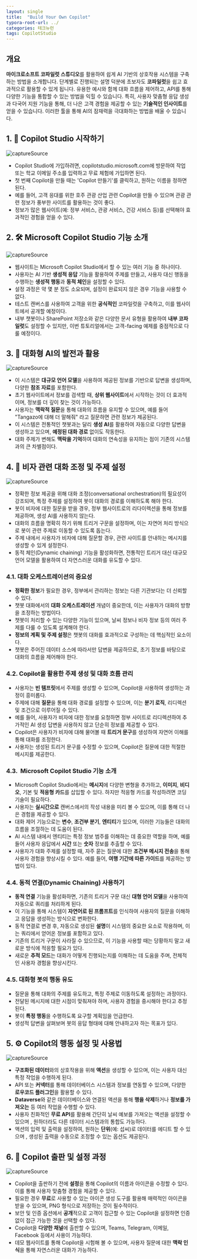 ```yaml
---
layout: single
title:  "Build Your Own Copilot"
typora-root-url: ../
categories: 테크뉴런
tags: CopilotStudio
---
```




## 개요

**마이크로소프트 코파일럿 스튜디오**를 활용하여 쉽게 AI 기반의 상호작용 시스템을 구축하는 방법을 소개합니다. 단계별로 진행되는 설명 덕분에 초보자도 **코파일럿**을 쉽고 효과적으로 활용할 수 있게 됩니다. 유용한 예시와 함께 대화 흐름을 제어하고, API를 통해 다양한 기능을 통합할 수 있는 방법을 익힐 수 있습니다. 특히, 사용자 맞춤형 응답 생성과 다국어 지원 기능을 통해, 더 나은 고객 경험을 제공할 수 있는 **기술적인 인사이트**를 얻을 수 있습니다. 이러한 툴을 통해 AI의 잠재력을 극대화하는 방법을 배울 수 있습니다.



## 1. 🎉 Copilot Studio 시작하기

![captureSource](https://resource-release.s3.ap-northeast-2.amazonaws.com/thumbnails/SCYsIChlyTk/0.jpg)

- Copilot Studio에 가입하려면, copilotstudio.microsoft.com에 방문하여 작업 또는 학교 이메일 주소를 입력하고 무료 체험에 가입하면 된다. 
- 첫 번째 Copilot을 만들 때는 'Copilot 만들기'를 클릭하고, 원하는 이름을 정하면 된다. 
- 예를 들어, 고객 응대를 위한 호주 관광 산업 관련 Copilot을 만들 수 있으며 관광 관련 정보가 풍부한 사이트를 활용하는 것이 좋다. 
- 정보가 많은 웹사이트(예: 정부 서비스, 관광 서비스, 건강 서비스 등)를 선택해야 효과적인 경험을 얻을 수 있다. 



## 2. 🛠️ Microsoft Copilot Studio 기능 소개

![captureSource](https://resource-release.s3.ap-northeast-2.amazonaws.com/thumbnails/SCYsIChlyTk/70.jpg)

- 웹사이트는 Microsoft Copilot Studio에서 할 수 있는 여러 기능 중 하나이다. 
- 사용자는 AI 기반 **생성적 응답** 기능을 활용하여 주제를 만들고, 사용자 대신 행동을 수행하는 **생성적 행동**과 **동적 체인**을 설정할 수 있다. 
- 설정 과정은 약 몇 분 정도 소요되며, 설정이 완료되지 않은 경우 기능을 사용할 수 없다. 
- 테스트 캔버스를 사용하여 고객을 위한 **공식적인** 코파일럿을 구축하고, 이를 웹사이트에서 공개할 예정이다. 
- 내부 챗봇이나 SharePoint 저장소와 같은 다양한 문서 유형을 활용하여 **내부 코파일럿**도 설정할 수 있지만, 이번 튜토리얼에서는 고객-facing 예제를 중점적으로 다룰 예정이다. 



## 3. 🤖 대화형 AI의 발전과 활용

![captureSource](https://resource-release.s3.ap-northeast-2.amazonaws.com/thumbnails/SCYsIChlyTk/195.jpg)

- 이 시스템은 **대규모 언어 모델**을 사용하여 제공된 정보를 기반으로 답변을 생성하며, 다양한 **참조 자료**를 포함한다. 
- 초기 웹사이트에서 정보를 검색할 때, **상위 웹사이트**에서 시작하는 것이 더 효과적이며, 정보를 더 깊이 찾는 것이 가능하다. 
- 사용자는 **맥락적 질문**을 통해 대화의 흐름을 유지할 수 있으며, 예를 들어 "Tangazo에 대해 더 말해줘" 라고 질문하면 관련 정보가 제공된다. 
- 이 시스템은 전통적인 챗봇과는 달리 **생성 AI**를 활용하여 자동으로 다양한 답변을 생성하고 있으며, **예정된 대화 경로** 없이도 작동한다. 
- 대화 주제가 변해도 **맥락을 기억**하여 대화의 연속성을 유지하는 점이 기존의 시스템과의 큰 차별점이다. 



## 4. 🛂 비자 관련 대화 조정 및 주제 설정

![captureSource](https://resource-release.s3.ap-northeast-2.amazonaws.com/thumbnails/SCYsIChlyTk/343.jpg)

- 정확한 정보 제공을 위해 대화 조정(conversational orchestration)의 필요성이 강조되며, 특정 주제를 설정하여 봇이 대화의 경로를 이해하도록 해야 한다. 
- 봇이 비자에 대한 질문을 받을 경우, 정부 웹사이트로의 리다이렉션을 통해 정보를 제공하며, 생성 AI를 사용하지 않는다. 
- 대화의 흐름을 명확히 하기 위해 트리거 구문을 설정하며, 이는 자연어 처리 방식으로 봇이 관련 주제로 이동할 수 있도록 돕는다. 
- 주제 내에서 사용자가 비자에 대해 질문할 경우, 관련 사이트를 안내하는 메시지를 생성할 수 있게 설정한다. 
- 동적 체인(Dynamic chaining) 기능을 활성화하면, 전통적인 트리거 대신 대규모 언어 모델을 활용하여 더 자연스러운 대화를 유도할 수 있다. 

### 4.1. 대화 오케스트레이션의 중요성

- **정확한 정보**가 필요한 경우, 정부에서 관리하는 정보는 다른 기관보다는 더 신뢰할 수 있다. 
- 챗봇 대화에서의 **대화 오케스트레이션** 개념이 중요한데, 이는 사용자가 대화의 방향을 조정하는 방법이다. 
- 챗봇이 처리할 수 있는 다양한 기능이 있으며, 날씨 정보나 비자 정보 등의 여러 주제를 다룰 수 있도록 설계해야 한다. 
- **정보의 계획 및 주제 설정**은 챗봇의 대화를 효과적으로 구성하는 데 핵심적인 요소이다. 
- 챗봇은 주어진 데이터 소스에 따라서만 답변을 제공하므로, 초기 정보를 바탕으로 대화의 흐름을 제어해야 한다. 

### 4.2. Copilot을 활용한 주제 생성 및 대화 흐름 관리

- 사용자는 **빈 템프릿**에서 주제를 생성할 수 있으며, Copilot을 사용하여 생성하는 과정이 흥미롭다. 
- 주제에 대해 **질문**을 통해 대화 경로를 설정할 수 있으며, 이는 **분기 로직**, 리디렉션 및 조건으로 이루어질 수 있다. 
- 예를 들어, 사용자가 비자에 대한 정보를 요청하면 정부 사이트로 리디렉션하여 추가적인 AI 생성 답변을 사용하지 않고 단순히 정보를 제공할 수 있다. 
- Copilot은 사용자가 비자에 대해 물어볼 때 **트리거 문구**를 생성하여 자연어 이해를 통해 대화를 조정한다. 
- 사용자는 생성된 트리거 문구를 수정할 수 있으며, Copilot은 질문에 대한 적절한 메시지를 제공한다. 

### 4.3. ️ Microsoft Copilot Studio 기능 소개

- Microsoft Copilot Studio에서는 **메시지**에 다양한 변형을 추가하고, **이미지**, **비디오**, 기본 및 **적응형 카드**를 삽입할 수 있다. 하지만 적응형 카드를 작성하려면 코딩 기술이 필요하다. 
- 사용자는 **실시간으로** 캔버스에서의 작성 내용을 미리 볼 수 있으며, 이를 통해 더 나은 경험을 제공할 수 있다. 
- 대화 제어 기능으로는 **변수**, **조건부 분기**, **엔티티**가 있으며, 이러한 기능들은 대화의 흐름을 조절하는 데 도움이 된다. 
- AI 시스템 내에서 엔티티는 특정 정보 범주를 이해하는 데 중요한 역할을 하며, 예를 들어 사용자 응답에서 **시간** 또는 **숫자** 정보를 추출할 수 있다. 
- 사용자가 대화 주제를 설정할 때, 자주 묻는 질문에 대한 **조건부 메시지 전송**을 통해 사용자 경험을 향상시킬 수 있다. 예를 들어, **여행 기간에 따른 가이드**를 제공하는 방법이 있다. 

### 4.4. 동적 연결(Dynamic Chaining) 사용하기

- **동적 연결** 기능을 활성화하면, 기존의 트리거 구문 대신 **대형 언어 모델**을 사용하여 자동으로 쿼리를 처리하게 된다. 
- 이 기능을 통해 시스템이 **자연어로 된 프롬프트**를 인식하여 사용자의 질문을 이해하고 응답을 생성하는 방식으로 변화한다. 
- 동적 연결로 변경 후, 자동으로 생성된 **설명**이 시스템의 중요한 요소로 작용하며, 이는 쿼리에서 얻어온 정보를 포함하고 있다. 
- 기존의 트리거 구문이 사라질 수 있으므로, 이 기능을 사용할 때는 당황하지 말고 새로운 방식에 적응할 필요가 있다. 
- 새로운 **추적 모드**는 대화가 어떻게 진행되는지를 이해하는 데 도움을 주며, 전체적인 사용자 경험을 향상시킨다. 

### 4.5. 대화형 봇의 행동 유도

- 질문을 통해 대화의 주제를 유도하고, 특정 주제로 이동하도록 설정하는 과정이다. 
- 전달된 메시지에 대한 시점이 맞춰져야 하며, 사용자 경험을 중시해야 한다고 추정된다. 
- 봇이 **특정 행동**을 수행하도록 요구할 계획임을 언급한다. 
- 생성적 답변을 살펴보며 봇의 응답 형태에 대해 안내하고자 하는 목표가 있다. 

## 5. ⚙️ Copilot의 행동 설정 및 사용법

![captureSource](https://resource-release.s3.ap-northeast-2.amazonaws.com/thumbnails/SCYsIChlyTk/1341.jpg)

- **구조화된 데이터**와의 상호작용을 위해 **액션**을 생성할 수 있으며, 이는 사용자 대신 특정 작업을 수행하게 된다. 
- API 또는 **커넥터**를 통해 데이터베이스 시스템과 정보를 연동할 수 있으며, 다양한 **로우코드 플러그인**을 활용할 수 있다. 
- **Dataverse**와 같은 데이터베이스와 연결된 액션을 통해 **행을 삭제**하거나 **정보를 가져오는** 등 여러 작업을 수행할 수 있다. 
- 사용자 친화적인 **무료 API**를 활용해 간단히 날씨 예보를 가져오는 액션을 설정할 수 있으며 , 원하더라도 다른 데이터 시스템과의 통합도 가능하다. 
- 액션의 입력 및 출력을 설정하여, 원하는 **단위**(예: 섭씨)로 데이터를 에디트 할 수 있으며 , 생성된 출력을 수동으로 조정할 수 있는 옵션도 제공된다. 



## 6. 🚀 Copilot 출판 및 설정 과정

![captureSource](https://resource-release.s3.ap-northeast-2.amazonaws.com/thumbnails/SCYsIChlyTk/1671.jpg)

- Copilot을 출판하기 전에 **설정**을 통해 Copilot의 이름과 아이콘을 수정할 수 있다. 이를 통해 사용자 맞춤형 경험을 제공할 수 있다. 
- 필요한 경우 **무료**로 사용할 수 있는 아이콘 생성 도구를 활용해 매력적인 아이콘을 받을 수 있으며, PNG 형식으로 저장하는 것이 필수적이다. 
- 보안 및 인증 옵션에서 **공개**적으로 고객이 접근할 수 있는 Copilot을 설정하면 인증 없이 접근 가능한 것을 선택할 수 있다. 
- Copilot을 **다양한 채널**에 출판할 수 있으며, Teams, Telegram, 이메일, Facebook 등에서 사용이 가능하다. 
- 데모 웹사이트를 통해 Copilot을 시험해 볼 수 있으며, 사용자 질문에 대한 **맥락 인식**을 통해 자연스러운 대화가 가능하다. 
